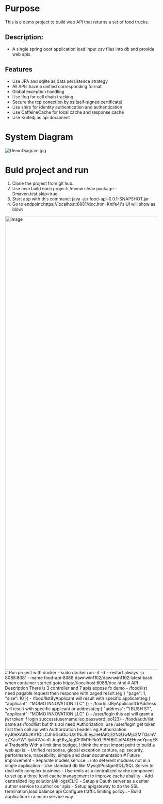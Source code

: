 # Purpose
This is a demo project to build web API that returns a set of food trucks.
## Description:
- A single spring boot application load input csv files into db and provide web apis.
## Features
- Use JPA and sqlite as data persistence strategy
- All APIs have a unified corresponding format
- Global exception handling
- Use tlog for call chain tracking
- Secure the tcp conection by ssl(self-signed certificate)
- Use shiro for identity authentication and authentication
- Use CaffeineCache for local cache and response cache
- Use Knife4j as api document
# System Diagram
![DemoDiagram.jpg](https://leowebsite.blob.core.windows.net/images/DemoDiagram.jpg)

# Buld project and run
1. Clone the project from git hub.
2. Use mvn build each project:./mvnw clean package -Dmaven.test.skip=true
3. Start app with this command: java -jar food-api-0.0.1-SNAPSHOT.jar
4. Go to endpoint:https://localhost:8081/doc.html Knife4j's UI will show as blow:
<img width="1493" alt="image" src="https://user-images.githubusercontent.com/28502900/215373215-5f18404d-1d5e-421d-912d-86b095f9a968.png">
# Run project with docker
- sudo docker run -it -d --restart always -p 8088:8081 --name food-api-8088 dawnwin1102/dawnwin1102:latest bash
when container started goto https://localhost:8088/doc.html
# API Description
There is 3 controller and 7 apis expose fo demo
- /food/list need pagable request then response with paged result.(eg:{
  "page": 1,
  "size": 10
  })
- /food/listByApplicant will result with specific applicant(eg:{
  "applicant": "MOMO INNOVATION LLC"
  })
- /food/listByApplicantOrAddress will result with specific applicant or address(eg:{
  "address": "1 BUSH ST",
  "applicant": "MOMO INNOVATION LLC"
  })
- /user/login this api will grant a jwt token if login success(username:leo,password:leo123)
- /food/auth/list same as  /food/list but this api need Authorization ,use /user/login get token first then call api with Authorization header.
 eg:Authorization: eyJ0eXAiOiJKV1QiLCJhbGciOiJIUzI1NiJ9.eyJleHAiOjE2NzUwMjc2MTQsInVzZXJuYW1lIjoibGVvIn0.JcgERv_AjgCF0M1hi6oYLPPABIGjbP4KEHnsnYpcgE8
# Tradeoffs
With a limit time budget, I think the most import point to build a web api is:
- Unified response, global exception capture, api security, performance, traceability, simple and clear documentation
# Future improvement
- Separate models,service... into deferent modules not in a single application
- Use standard db like Mysql/PostgreSQL/SQL Server to deal with complex business
- Use redis as a centralized cache component to set up a three level cache management to improve cache abaility
- Add centralized log solution(Ali logs/ELK)
- Setup a Oauth server as a center author service to author our apis
- Setup apigateway to do the SSL termination,load balance,api Configure traffic limiting policy..
- Build application in a micro service way.


